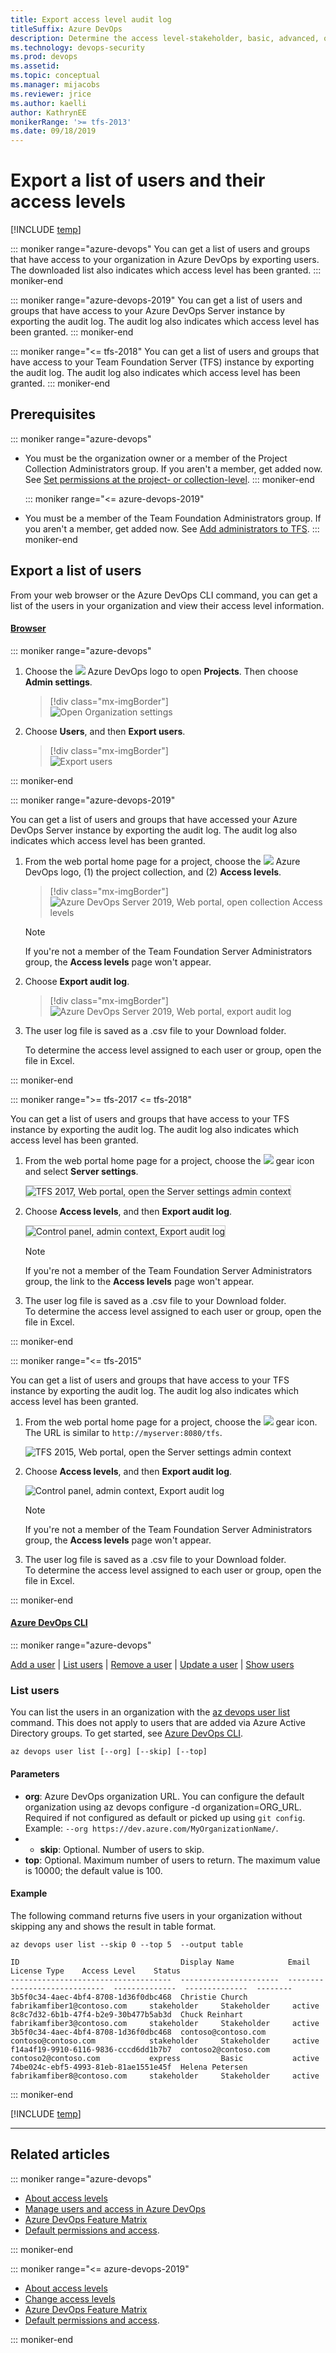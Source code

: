 ```yaml
---
title: Export access level audit log 
titleSuffix: Azure DevOps
description: Determine the access level-stakeholder, basic, advanced, or VS Enterprise-granted to user accounts  
ms.technology: devops-security
ms.prod: devops
ms.assetid: 
ms.topic: conceptual
ms.manager: mijacobs
ms.reviewer: jrice 
ms.author: kaelli
author: KathrynEE
monikerRange: '>= tfs-2013'
ms.date: 09/18/2019
---
```


# Export a list of users and their access levels

[!INCLUDE [temp](../../includes/version-vsts-tfs-all-versions.md)]

<a id="export-audit-log" >  </a>

::: moniker range="azure-devops" 
You can get a list of users and groups that have access to your organization in Azure DevOps by exporting users. The downloaded list also indicates which access level has been granted.
::: moniker-end    

::: moniker range="azure-devops-2019" 
You can get a list of users and groups that have access to your Azure DevOps Server instance by exporting the audit log. The audit log also indicates which access level has been granted.
::: moniker-end    

::: moniker range="<= tfs-2018" 
You can get a list of users and groups that have access to your Team Foundation Server (TFS) instance by exporting the audit log. The audit log also indicates which access level has been granted.
::: moniker-end    

## Prerequisites

::: moniker range="azure-devops" 
* You must be the organization owner or a member of the Project Collection Administrators group. If you aren't a member, get added now. See [Set permissions at the project- or collection-level](/azure/devops/organizations/security/set-project-collection-level-permissions).
  ::: moniker-end    

  ::: moniker range="<= azure-devops-2019" 
* You must be a member of the Team Foundation Administrators group. If you aren't a member, get added now. See [Add administrators to TFS](/azure/devops/server/admin/add-administrator).
  ::: moniker-end 

## Export a list of users
From your web browser or the Azure DevOps CLI command, you can get a list of the users in your organization and view their access level information.

#### [Browser](#tab/browser)
 
::: moniker range="azure-devops"

1. Choose the ![ ](/azure/devops/media/icons/project-icon.png) Azure DevOps logo to open **Projects**. Then choose **Admin settings**. 

	> [!div class="mx-imgBorder"]  
	> ![Open Organization settings](/azure/devops/media/settings/open-admin-settings-vert.png)  

1. Choose **Users**, and then **Export users**. 

	> [!div class="mx-imgBorder"]  
	> ![Export users](media/export-users-audit/export-new-nav.png)

::: moniker-end  


::: moniker range="azure-devops-2019"

You can get a list of users and groups that have accessed your Azure DevOps Server instance by exporting the audit log. The audit log also indicates which access level has been granted.  

1. From the web portal home page for a project, choose the ![ ](/azure/devops/media/icons/project-icon.png) Azure DevOps logo, (1) the project collection, and (2) **Access levels**. 

	> [!div class="mx-imgBorder"]  
	> ![Azure DevOps Server 2019, Web portal, open collection Access levels](media/export-users-audit/open-access-levels-2019.png) 

	> [!NOTE]   
	> If you're not a member of the Team Foundation Server Administrators group, the **Access levels** page won't appear. 
	
1. Choose **Export audit log**. 

	> [!div class="mx-imgBorder"]  
	> ![Azure DevOps Server 2019, Web portal, export audit log](media/export-users-audit/export-audit-log-2019.png)  

1. The user log file is saved as a .csv file to your Download folder.  

	To determine the access level assigned to each user or group, open the file in Excel.

::: moniker-end


::: moniker range=">= tfs-2017 <= tfs-2018"

You can get a list of users and groups that have access to your TFS instance by exporting the audit log. The audit log also indicates which access level has been granted.  

1. From the web portal home page for a project, choose the ![ ](/azure/devops/media/icons/gear_icon.png) gear icon and select **Server settings**. 

	<img src="media/access-levels-2017-open-admin-context.png" alt="TFS 2017, Web portal, open the Server settings admin context" style="border: 1px solid #C3C3C3;" />  

1. Choose **Access levels**, and then **Export audit log**. 

	<img src="media/export-users-audit/export-audit-log-tfs.png" alt="Control panel, admin context, Export audit log" style="border: 1px solid #C3C3C3;" />  

	> [!NOTE]   
	> If you're not a member of the Team Foundation Server Administrators group, the link to the **Access levels** page won't appear. 

2. The user log file is saved as a .csv file to your Download folder.  
	To determine the access level assigned to each user or group, open the file in Excel.

::: moniker-end


::: moniker range="<= tfs-2015"

You can get a list of users and groups that have access to your TFS instance by exporting the audit log. The audit log also indicates which access level has been granted.  

1. From the web portal home page for a project, choose the ![ ](/azure/devops/media/icons/gear_icon.png) gear icon. The URL is similar to `http://myserver:8080/tfs`.

	![TFS 2015, Web portal, open the Server settings admin context](media/ALM_CAL_OpenAdminPage.png)

1. Choose **Access levels**, and then **Export audit log**. 

	![Control panel, admin context, Export audit log](media/export-users-audit/tfs-2013-export.png) 

	> [!NOTE]   
	> If you're not a member of the Team Foundation Server Administrators group, the **Access levels** page won't appear. 

2. The user log file is saved as a .csv file to your Download folder.  
	To determine the access level assigned to each user or group, open the file in Excel.

::: moniker-end

#### [Azure DevOps CLI](#tab/azure-devops-cli)

::: moniker range="azure-devops"  

[Add a user](../accounts/add-organization-users.md#add-user) | [List users](#list-users) | [Remove a user](../accounts/delete-organization-users.md#remove-user) | [Update a user](../accounts/manage-users-table-view.md#update-user) | [Show users](../accounts/manage-users-table-view.md#show-users)


<a id="list-users" /> 

### List users

You can list the users in an organization with the [az devops user list](/cli/azure/ext/azure-devops/devops/user#ext-azure-devops-az-devops-user-list) command. This does not apply to users that are added via Azure Active Directory groups. To get started, see [Azure DevOps CLI](../../cli/index.md).

```CLI
az devops user list [--org] [--skip] [--top]
```

#### Parameters

- **org**: Azure DevOps organization URL. You can configure the default organization using az devops configure -d organization=ORG_URL. Required if not configured as default or picked up using `git config`. Example: `--org https://dev.azure.com/MyOrganizationName/`. 
- - **skip**: Optional. Number of users to skip.  
- **top**: Optional. Maximum number of users to return. The maximum value is 10000; the default value is 100.  


#### Example

The following command returns five users in your organization without skipping any and shows the result in table format.

```CLI
az devops user list --skip 0 --top 5  --output table

ID                                    Display Name            Email                          License Type    Access Level    Status
------------------------------------  ----------------------  -----------------------------  --------------  --------------  --------
3b5f0c34-4aec-4bf4-8708-1d36f0dbc468  Christie Church         fabrikamfiber1@contoso.com     stakeholder     Stakeholder     active
8c8c7d32-6b1b-47f4-b2e9-30b477b5ab3d  Chuck Reinhart          fabrikamfiber3@contoso.com     stakeholder     Stakeholder     active
3b5f0c34-4aec-4bf4-8708-1d36f0dbc468  contoso@contoso.com     contoso@contoso.com            stakeholder     Stakeholder     active
f14a4f19-9910-6116-9836-cccd6dd1b7b7  contoso2@contoso.com    contoso2@contoso.com           express         Basic           active
74be024c-ebf5-4993-81eb-81ae1551e45f  Helena Petersen         fabrikamfiber8@contoso.com     stakeholder     Stakeholder     active
```

::: moniker-end

[!INCLUDE [temp](../../includes/note-cli-not-supported.md)]

* * *

## Related articles

::: moniker range="azure-devops"

- [About access levels](access-levels.md)
- [Manage users and access in Azure DevOps](../accounts/add-organization-users.md) 
- [Azure DevOps Feature Matrix](https://visualstudio.microsoft.com/pricing/visual-studio-online-feature-matrix-vs)
- [Default permissions and access](permissions-access.md). 

::: moniker-end

::: moniker range="<= azure-devops-2019"

- [About access levels](access-levels.md)
- [Change access levels](change-access-levels.md)
- [Azure DevOps Feature Matrix](https://visualstudio.microsoft.com/pricing/visual-studio-online-feature-matrix-vs)
- [Default permissions and access](permissions-access.md). 

::: moniker-end
